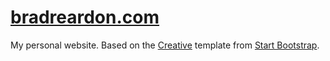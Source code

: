 # [bradreardon.com](http://bradreardon.com/)

My personal website. Based on the [Creative](http://startbootstrap.com/template-overviews/creative/) template from [Start Bootstrap](http://startbootstrap.com).